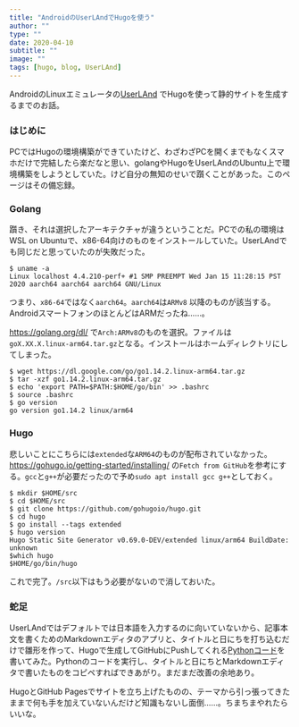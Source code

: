```yaml
---
title: "AndroidのUserLAndでHugoを使う"
author: ""
type: ""
date: 2020-04-10
subtitle: ""
image: ""
tags: [hugo, blog, UserLAnd]
---
```

AndroidのLinuxエミュレータの[UserLAnd](https://play.google.com/store/apps/details?id=tech.ula)
でHugoを使って静的サイトを生成するまでのお話。
<!--more-->
### はじめに
PCではHugoの環境構築ができていたけど、わざわざPCを開くまでもなくスマホだけで完結したら楽だなと思い、golangやHugoをUserLAndのUbuntu上で環境構築をしようとしていた。けど自分の無知のせいで躓くことがあった。このページはその備忘録。

### Golang
躓き、それは選択したアーキテクチャが違うということだ。PCでの私の環境はWSL on Ubuntuで、x86-64向けのものをインストールしていた。UserLAndでも同じだと思っていたのが失敗だった。


````
$ uname -a
Linux localhost 4.4.210-perf+ #1 SMP PREEMPT Wed Jan 15 11:28:15 PST 2020 aarch64 aarch64 aarch64 GNU/Linux
````

つまり、`x86-64`ではなく`aarch64`。`aarch64`は`ARMv8` 以降のものが該当する。AndroidスマートフォンのほとんどはARMだったね……。

https://golang.org/dl/ で`Arch:ARMv8`のものを選択。ファイルは`goX.XX.X.linux-arm64.tar.gz`となる。インストールはホームディレクトリにしてしまった。

````
$ wget https://dl.google.com/go/go1.14.2.linux-arm64.tar.gz
$ tar -xzf go1.14.2.linux-arm64.tar.gz
$ echo 'export PATH=$PATH:$HOME/go/bin' >> .bashrc
$ source .bashrc
$ go version
go version go1.14.2 linux/arm64
````

### Hugo
悲しいことにこちらには`extended`な`ARM64`のものが配布されていなかった。https://gohugo.io/getting-started/installing/ の`Fetch from GitHub`を参考にする。`gcc`と`g++`が必要だったので予め`sudo apt install gcc g++`としておく。

````
$ mkdir $HOME/src
$ cd $HOME/src
$ git clone https://github.com/gohugoio/hugo.git
$ cd hugo
$ go install --tags extended
$ hugo version
Hugo Static Site Generator v0.69.0-DEV/extended linux/arm64 BuildDate: unknown
$which hugo
$HOME/go/bin/hugo
````

これで完了。`/src`以下はもう必要がないので消しておいた。

### 蛇足
UserLAndではデフォルトでは日本語を入力するのに向いていないから、記事本文を書くためのMarkdownエディタのアプリと、タイトルと日にちを打ち込むだけで雛形を作って、Hugoで生成してGitHubにPushしてくれる[Pythonコード](https://github.com/blank71/blog-blank71/blob/master/hugo-new.py)を書いてみた。Pythonのコードを実行し、タイトルと日にちとMarkdownエディタで書いたものをコピペすればできあがり。まだまだ改善の余地あり。

HugoとGitHub Pagesでサイトを立ち上げたものの、テーマから引っ張ってきたままで何も手を加えていないんだけど知識もないし面倒……。ちまちまやれたらいいな。
